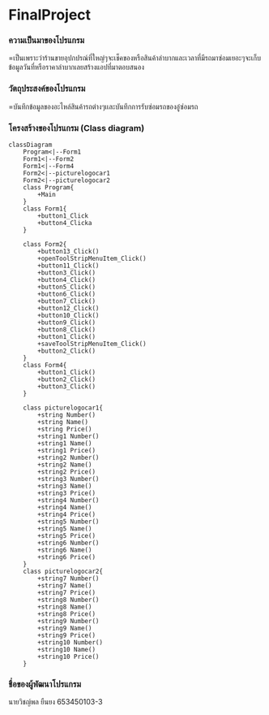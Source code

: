 # FinalProject

### ความเป็นมาของโปรแกรม
=เป็นเพราะว่าร้านขายอุปกปรณ์ที่ใหญ่ๆจะเช็คของหรือสินค้าลำบากและเวลาที่มีรถมาซ่อมเยอะๆจะเก็บข้อมูลวันที่หรือราคาลำบากเลยสร้างแอปที่มาตอบสนอง


### วัตถุประสงค์ของโปรแกรม
=บันทึกข้อมูลของอะไหล์สินค้ารถต่างๆเเละบันทึกการรับซ่อมรถของอู๋ซ่อมรถ


### โครงสร้างของโปรแกรม (Class diagram)

``` mermaid
classDiagram
    Program<|--Form1
    Form1<|--Form2
    Form1<|--Form4
    Form2<|--picturelogocar1
    Form2<|--picturelogocar2
    class Program{
        +Main
    }
    class Form1{
        +button1_Click
        +button4_Clicka
    }

    class Form2{
        +button13_Click()
        +openToolStripMenuItem_Click()
        +button11_Click()
        +button3_Click()
        +button4_Click()
        +button5_Click()
        +button6_Click()
        +button7_Click()
        +button12_Click()
        +button10_Click()
        +button9_Click()
        +button8_Click()
        +button1_Click()
        +saveToolStripMenuItem_Click()
        +button2_Click()
    }
    class Form4{
        +button1_Click()
        +button2_Click()
        +button3_Click()
    }

    class picturelogocar1{
        +string Number()
        +string Name()
        +string Price()
        +string1 Number()
        +string1 Name()
        +string1 Price()
        +string2 Number()
        +string2 Name()
        +string2 Price()
        +string3 Number()
        +string3 Name()
        +string3 Price()
        +string4 Number()
        +string4 Name()
        +string4 Price()
        +string5 Number()
        +string5 Name()
        +string5 Price()
        +string6 Number()
        +string6 Name()
        +string6 Price()
    }
    class picturelogocar2{
        +string7 Number()
        +string7 Name()
        +string7 Price()
        +string8 Number()
        +string8 Name()
        +string8 Price()
        +string9 Number()
        +string9 Name()
        +string9 Price()
        +string10 Number()
        +string10 Name()
        +string10 Price()
    }

```

### ชื่อของผู้พัฒนาโปรแกรม
นายวิชญ์พล ยืนยง 653450103-3
